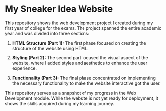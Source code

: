 # My Sneaker Idea Website

This repository shows the web development project I created during my first year of college for the exams. The project spanned the entire academic year and was divided into three sections:

1. **HTML Structure (Part 1):** The first phase focused on creating the structure of the website using HTML.

2. **Styling (Part 2):** The second part focused the visual aspect of the website, where I added styles and aesthetics to enhance the user experience.

3. **Functionality (Part 3):** The final phase concentrated on implementing the necessary functionality to make the website interactive got the user.

This repository serves as a snapshot of my progress in the Web Development module. While the website is not yet ready for deployment, it shows the skills acquired during my learning journey.
